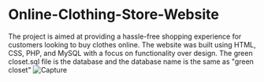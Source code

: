 # Online-Clothing-Store-Website
The project is aimed at providing a hassle-free shopping experience for customers looking to buy clothes online. The website was built using HTML, CSS, PHP, and MySQL with a focus on functionality over design.
The green closet.sql file is the database and the database name is the same as "green closet"
![Capture](https://user-images.githubusercontent.com/92597456/232618394-30b5d51d-dd14-4500-9494-477f2bc76b01.PNG)
